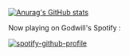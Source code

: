 

[![Anurag's GitHub stats](https://github-readme-stats.vercel.app/api?username=GodwillB&show_icons=true&theme=radical)](https://github.com/anuraghazra/github-readme-stats)

Now playing on Godwill's Spotify  :

[![spotify-github-profile](https://spotify-github-profile.vercel.app/api/view?uid=nrz1zpw55mn7swprzo70c1v8s&cover_image=true&theme=novatorem&bar_color=cb1a1a&bar_color_cover=false)](https://github.com/kittinan/spotify-github-profile)
